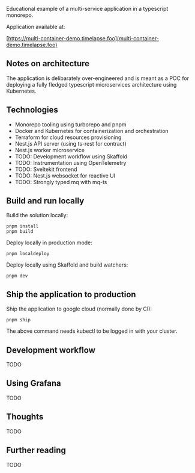 Educational example of a multi-service application in a typescript monorepo.

Application available at:

[https://multi-container-demo.timelapse.foo](multi-container-demo.timelapse.foo)

## Notes on architecture

The application is delibarately over-engineered and is meant as a POC for deploying a fully fledged typescript microservices architecture using Kubernetes.

## Technologies

- Monorepo tooling using turborepo and pnpm
- Docker and Kubernetes for containerization and orchestration
- Terraform for cloud resources provisioning
- Nest.js API server (using ts-rest for contract)
- Nest.js worker microservice
- TODO: Development workflow using Skaffold
- TODO: Instrumentation using OpenTelemetry
- TODO: Sveltekit frontend
- TODO: Nest.js websocket for reactive UI
- TODO: Strongly typed mq with mq-ts

## Build and run locally

Build the solution locally:

```
pnpm install
pnpm build
```

Deploy locally in production mode:

```
pnpm localdeploy
```

Deploy locally using Skaffold and build watchers:

```
pnpm dev
```

## Ship the application to production

Ship the application to google cloud (normally done by CI):

```
pnpm ship
```

The above command needs kubectl to be logged in with your cluster.

## Development workflow

TODO

## Using Grafana

TODO

## Thoughts

TODO

## Further reading

TODO
